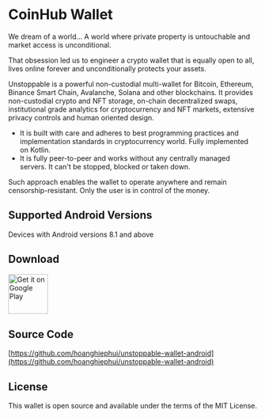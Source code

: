 # CoinHub Wallet

We dream of a world… A world where private property is untouchable and market access is unconditional.

That obsession led us to engineer a crypto wallet that is equally open to all, lives online forever and unconditionally protects your assets.

Unstoppable is a powerful non-custodial multi-wallet for Bitcoin, Ethereum, Binance Smart Chain, Avalanche, Solana and other blockchains. It provides non-custodial crypto and NFT storage, on-chain decentralized swaps, institutional grade analytics for cryptocurrency and NFT markets, extensive privacy controls and human oriented design. 

 - It is built with care and adheres to best programming practices and implementation standards in cryptocurrency world. Fully implemented on Kotlin.
 - It is fully peer-to-peer and works without any centrally managed servers. It can't be stopped, blocked or taken down.

Such approach enables the wallet to operate anywhere and remain censorship-resistant. Only the user is in control of the money.


## Supported Android Versions

Devices with Android versions 8.1 and above

## Download


[<img src="https://play.google.com/intl/en_us/badges/images/generic/en-play-badge.png"
     alt="Get it on Google Play"
     height="80">](https://play.google.com/store/apps/details?id=com.wallet.blockchain.bitcoin)

## Source Code

[https://github.com/hoanghiephui/unstoppable-wallet-android](https://github.com/hoanghiephui/unstoppable-wallet-android)

## License

This wallet is open source and available under the terms of the MIT License.
